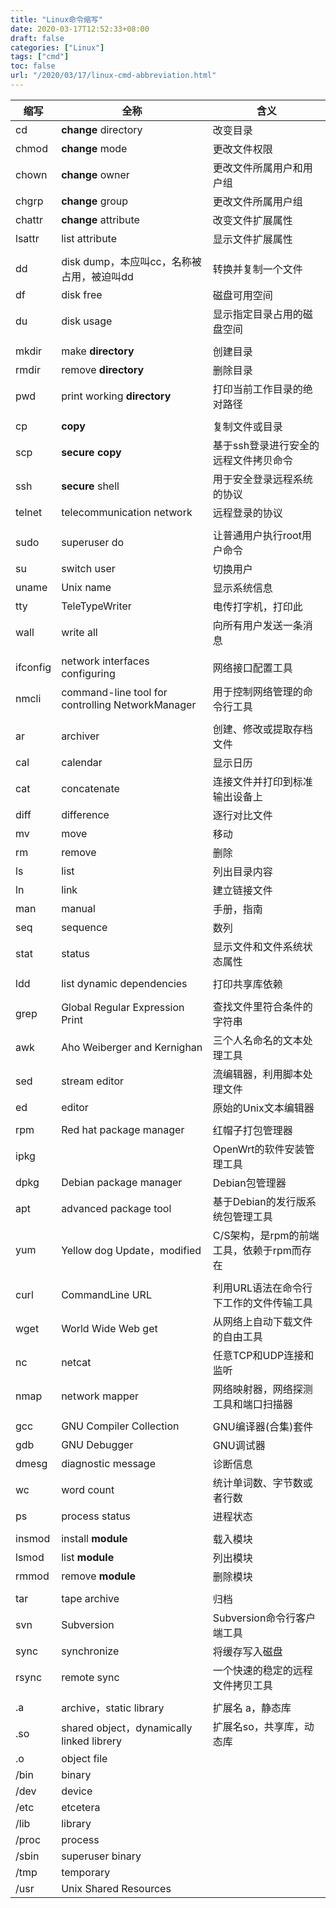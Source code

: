 ```yaml
---
title: "Linux命令缩写"
date: 2020-03-17T12:52:33+08:00
draft: false
categories: ["Linux"]
tags: ["cmd"]
toc: false
url: "/2020/03/17/linux-cmd-abbreviation.html"
---
```


| 缩写     | 全称                                             | 含义                                      |
| -------- | ------------------------------------------------ | ----------------------------------------- |
| cd       | **change** directory                             | 改变目录                                  |
| chmod    | **change** mode                                  | 更改文件权限                              |
| chown    | **change** owner                                 | 更改文件所属用户和用户组                  |
| chgrp    | **change** group                                 | 更改文件所属用户组                        |
| chattr   | **change** attribute                             | 改变文件扩展属性                          |
| lsattr   | list attribute                                   | 显示文件扩展属性                          |
|          |                                                  |                                           |
| dd       | disk dump，本应叫cc，名称被占用，被迫叫dd        | 转换并复制一个文件                        |
| df       | disk free                                        | 磁盘可用空间                              |
| du       | disk usage                                       | 显示指定目录占用的磁盘空间                |
|          |                                                  |                                           |
| mkdir    | make **directory**                               | 创建目录                                  |
| rmdir    | remove **directory**                             | 删除目录                                  |
| pwd      | print working **directory**                      | 打印当前工作目录的绝对路径                |
|          |                                                  |                                           |
| cp       | **copy**                                         | 复制文件或目录                            |
| scp      | **secure** **copy**                              | 基于ssh登录进行安全的远程文件拷贝命令     |
| ssh      | **secure** shell                                 | 用于安全登录远程系统的协议                |
| telnet   | telecommunication network                        | 远程登录的协议                            |
|          |                                                  |                                           |
| sudo     | superuser do                                     | 让普通用户执行root用户命令                |
| su       | switch user                                      | 切换用户                                  |
| uname    | Unix name                                        | 显示系统信息                              |
| tty      | TeleTypeWriter                                   | 电传打字机，打印此                        |
| wall     | write all                                        | 向所有用户发送一条消息                    |
|          |                                                  |                                           |
| ifconfig | network interfaces configuring                   | 网络接口配置工具                          |
| nmcli    | command-line tool for controlling NetworkManager | 用于控制网络管理的命令行工具              |
|          |                                                  |                                           |
| ar       | archiver                                         | 创建、修改或提取存档文件                  |
| cal      | calendar                                         | 显示日历                                  |
| cat      | concatenate                                      | 连接文件并打印到标准输出设备上            |
| diff     | difference                                       | 逐行对比文件                              |
| mv       | move                                             | 移动                                      |
| rm       | remove                                           | 删除                                      |
| ls       | list                                             | 列出目录内容                              |
| ln       | link                                             | 建立链接文件                              |
| man      | manual                                           | 手册，指南                                |
| seq      | sequence                                         | 数列                                      |
| stat     | status                                           | 显示文件和文件系统状态属性                |
|          |                                                  |                                           |
| ldd      | list dynamic dependencies                        | 打印共享库依赖                            |
|          |                                                  |                                           |
| grep     | Global Regular Expression Print                  | 查找文件里符合条件的字符串                |
| awk      | Aho Weiberger and Kernighan                      | 三个人名命名的文本处理工具                |
| sed      | stream editor                                    | 流编辑器，利用脚本处理文件                |
| ed       | editor                                           | 原始的Unix文本编辑器                      |
|          |                                                  |                                           |
| rpm      | Red hat package manager                          | 红帽子打包管理器                          |
| ipkg     |                                                  | OpenWrt的软件安装管理工具                 |
| dpkg     | Debian package manager                           | Debian包管理器                            |
| apt      | advanced package tool                            | 基于Debian的发行版系统包管理工具          |
| yum      | Yellow dog Update，modified                      | C/S架构，是rpm的前端工具，依赖于rpm而存在 |
|          |                                                  |                                           |
| curl     | CommandLine URL                                  | 利用URL语法在命令行下工作的文件传输工具   |
| wget     | World Wide Web get                               | 从网络上自动下载文件的自由工具            |
| nc       | netcat                                           | 任意TCP和UDP连接和监听                    |
| nmap     | network mapper                                   | 网络映射器，网络探测工具和端口扫描器      |
|          |                                                  |                                           |
| gcc      | GNU Compiler Collection                          | GNU编译器(合集)套件                       |
| gdb      | GNU Debugger                                     | GNU调试器                                 |
| dmesg    | diagnostic message                               | 诊断信息                                  |
| wc       | word count                                       | 统计单词数、字节数或者行数                |
| ps       | process status                                   | 进程状态                                  |
|          |                                                  |                                           |
| insmod   | install **module**                               | 载入模块                                  |
| lsmod    | list **module**                                  | 列出模块                                  |
| rmmod    | remove **module**                                | 删除模块                                  |
|          |                                                  |                                           |
| tar      | tape archive                                     | 归档                                      |
| svn      | Subversion                                       | Subversion命令行客户端工具                |
| sync     | synchronize                                      | 将缓存写入磁盘                            |
| rsync    | remote sync                                      | 一个快速的稳定的远程文件拷贝工具          |
|          |                                                  |                                           |
| .a       | archive，static library                          | 扩展名 a，静态库                          |
| .so      | shared object，dynamically linked librery        | 扩展名so，共享库，动态库                  |
| .o       | object file                                      |                                           |
| /bin     | binary                                           |                                           |
| /dev     | device                                           |                                           |
| /etc     | etcetera                                         |                                           |
| /lib     | library                                          |                                           |
| /proc    | process                                          |                                           |
| /sbin    | superuser binary                                 |                                           |
| /tmp     | temporary                                        |                                           |
| /usr     | Unix Shared Resources                            |                                           |

